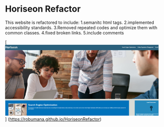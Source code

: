 # Horiseon Refactor
This website is refactored to include:
1.semanitc html tags.
2.implemented accessibility standards. 
3.Removed repeated codes and optimize them with common classes. 
4.fixed broken links.
5.include comments 


[![Horiseon website](assets/images/Horiseonthumbnail.PNG)]
(https://robumana.github.io/HoriseonRefactor)


